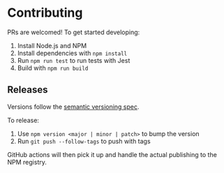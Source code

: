 # Contributing

PRs are welcomed! To get started developing:
1. Install Node.js and NPM
2. Install dependencies with `npm install`
3. Run `npm run test` to run tests with Jest
4. Build with `npm run build`

## Releases

Versions follow the [semantic versioning spec](https://semver.org/).

To release:
1. Use `npm version <major | minor | patch>` to bump the version
2. Run `git push --follow-tags` to push with tags

GitHub actions will then pick it up and handle the actual publishing to the NPM registry.